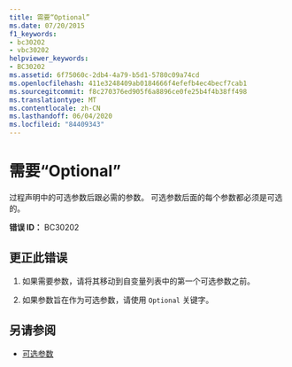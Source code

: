 ```yaml
---
title: 需要“Optional”
ms.date: 07/20/2015
f1_keywords:
- bc30202
- vbc30202
helpviewer_keywords:
- BC30202
ms.assetid: 6f75060c-2db4-4a79-b5d1-5780c09a74cd
ms.openlocfilehash: 411e3248409ab0184666f4efefb4ec4becf7cab1
ms.sourcegitcommit: f8c270376ed905f6a8896ce0fe25b4f4b38ff498
ms.translationtype: MT
ms.contentlocale: zh-CN
ms.lasthandoff: 06/04/2020
ms.locfileid: "84409343"
---
```

# <a name="optional-expected"></a>需要“Optional”
过程声明中的可选参数后跟必需的参数。 可选参数后面的每个参数都必须是可选的。  
  
 **错误 ID：** BC30202  
  
## <a name="to-correct-this-error"></a>更正此错误  
  
1. 如果需要参数，请将其移动到自变量列表中的第一个可选参数之前。  
  
2. 如果参数旨在作为可选参数，请使用 `Optional` 关键字。  
  
## <a name="see-also"></a>另请参阅

- [可选参数](../../programming-guide/language-features/procedures/optional-parameters.md)

